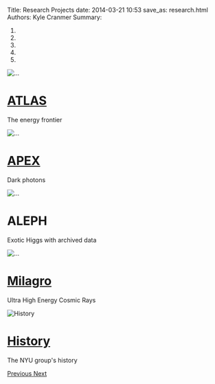 Title: Research Projects
date: 2014-03-21 10:53
save_as: research.html
Authors: Kyle Cranmer
Summary: 


<script src="theme/js/holder.js"></script>

<div id="carousel-example-generic" class="carousel slide" data-ride="carousel" data-interval="3000">
  <!-- Indicators -->
  <ol class="carousel-indicators">
    <li data-target="#carousel-example-generic" data-slide-to="0" class="active"></li>
    <li data-target="#carousel-example-generic" data-slide-to="1"></li>
    <li data-target="#carousel-example-generic" data-slide-to="2"></li>
    <li data-target="#carousel-example-generic" data-slide-to="3"></li>
    <li data-target="#carousel-example-generic" data-slide-to="4"></li>
  </ol>

  <!-- Wrapper for slides -->
  <div class="carousel-inner" role="listbox">
    <div class="item active">
      <!--
      <img src="data:image/gif;base64,R0lGODlhAQABAIAAAHd3dwAAACH5BAAAAAAALAAAAAABAAEAAAICRAEAOw==" alt="First slide">
      -->
      <img src="images/atlas-famous-carousel.jpeg" alt="...">
      <div class="carousel-caption">
        <a href="atlas.html"><h1>ATLAS</h1> </a>
        <p>The energy frontier</p>
      </div>
    </div>
    <div class="item">
      <!--
      <img data-src="holder.js/700x300/auto/#666:#444/text:APEX" alt="APEX">
      -->
      <img src="images/APEX-expt-carousel.png" alt="...">
      <div class="carousel-caption">
        <a href="apex.html"><h1>APEX</h1></a>
        <p>Dark photons</p>
      </div>
    </div>
    <div class="item">
      <!--
      <img data-src="holder.js/700x300/auto/#666:#444/text:APEX" alt="APEX">
      -->
      <img src="images/aleph-carousel.jpg" alt="...">
      <div class="carousel-caption">
        <h1>ALEPH</h1>
        <p>Exotic Higgs with archived data</p>
      </div>
    </div>
    <div class="item">
      <img src="images/milagro-localized-carousel.png" alt="...">
      <!--      <img data-src="holder.js/700x300/auto/#666:#444/text:Milagro" alt="Milagro"> -->
      <div class="carousel-caption">
        <a href="milagro.html"><h1>Milagro</h1> </a>
        <p>Ultra High Energy Cosmic Rays</p>
      </div>
    </div>
    <div class="item">
      <img data-src="holder.js/700x300/auto/#666:#555/text:History" alt="History">
      <div class="carousel-caption">
        <a href="history.html"><h1>History</h1> </a>
        <p>The NYU group's history</p>
      </div>
    </div>
  </div>

  <!-- Controls -->
  <a class="left carousel-control" href="#carousel-example-generic" role="button" data-slide="prev">
    <span class="glyphicon glyphicon-chevron-left" aria-hidden="true"></span>
    <span class="sr-only">Previous</span>
  </a>
  <a class="right carousel-control" href="#carousel-example-generic" role="button" data-slide="next">
    <span class="glyphicon glyphicon-chevron-right" aria-hidden="true"></span>
    <span class="sr-only">Next</span>
  </a>
</div>

<!--
<script>
$('.carousel').carousel({
  interval: 200;
})
</script>
-->

